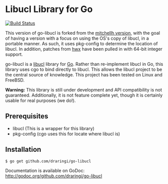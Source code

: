 # Libucl Library for Go
[![Build Status](https://travis-ci.org/draringi/go-libucl.svg?branch=master)](https://travis-ci.org/draringi/go-libucl)

This version of go-libucl is forked from the [mitchellh version](https://github.com/mitchellh/go-libucl),
with the goal of having a version with a focus on using the OS's copy of libucl, in a portable manner.
As such, it uses pkg-config to determine the location of libucl.
In addition, patches from [hwx](https://github.com/bitmark-inc/go-libucl) have been
pulled in with 64-bit integer support.

go-libucl is a [libucl](https://github.com/vstakhov/libucl) library for
[Go](http://golang.org). Rather than re-implement libucl in Go, this library
uses cgo to bind directly to libucl. This allows the libucl project to be
the central source of knowledge. This project has been tested on Linux and FreeBSD.

**Warning:** This library is still under development and API compatibility
is not guaranteed. Additionally, it is not feature complete yet, though
it is certainly usable for real purposes (we do!).

## Prerequisites
* libucl (This is a wrapper for this library)
* pkg-config (cgo uses this for locate where libucl is)

## Installation

```
$ go get github.com/draringi/go-libucl
```

Documentation is available on GoDoc: http://godoc.org/github.com/draringi/go-libucl
